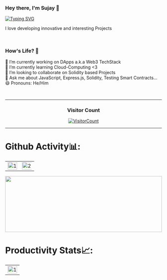 <!-- ### Hi there 👋


**sujaykumarmag/sujaykumarmag** is a ✨ _special_ ✨ repository because its `README.md` (this file) appears on your GitHub profile.

Here are some ideas to get you started: -->


### Hey there, I'm Sujay 👋





[![Typing SVG](https://readme-typing-svg.demolab.com?font=Fira+Code&weight=500&size=30&pause=1000&color=F7D8B8&vCenter=true&width=638&height=100&lines=I+am+a+Full+Stack+Developer;I+am+a+Blockchain+Developer;I+am+a+Data+Analyst)](https://git.io/typing-svg)








I love developing innovative and interesting Projects 


<br>

### How's Life? 🌇

🔭 I’m currently working on DApps a.k.a Web3 TechStack <br>
🌱 I’m currently learning Cloud-Computing <3 <br>
👯 I’m looking to collaborate on Solidity based Projects <br>
💬 Ask me about JavaScript, Express.js, Solidity, Testing Smart Contracts...  <br>
😄 Pronouns: He/Him <br>

<br>














  
<!-- <a href="https://dev.to/apurvatech" target="blank"><img align="center" src="https://raw.githubusercontent.com/rahuldkjain/github-profile-readme-generator/master/src/images/icons/Social/devto.svg" alt="apurvatech" height="30" width="40" /></a>
   -->
  
<!-- <a href="https://twitter.com/mindwrapper" target="blank"><img align="center" src="https://raw.githubusercontent.com/rahuldkjain/github-profile-readme-generator/master/src/images/icons/Social/twitter.svg" alt="mindwrapper" height="30" width="40" /></a>
  
<a href="https://linkedin.com/in/apurva866" target="blank"><img align="center" src="https://raw.githubusercontent.com/rahuldkjain/github-profile-readme-generator/master/src/images/icons/Social/linked-in-alt.svg" alt="apurva866" height="30" width="40" /></a>
  
<a href="https://instagram.com/mind.wrapper" target="blank"><img align="center" src="https://raw.githubusercontent.com/rahuldkjain/github-profile-readme-generator/master/src/images/icons/Social/instagram.svg" alt="mind.wrapper" height="30" width="40" /></a>
  
<a href="https://medium.com/@apurva866" target="blank"><img align="center" src="https://raw.githubusercontent.com/rahuldkjain/github-profile-readme-generator/master/src/images/icons/Social/medium.svg" alt="@apurva866" height="30" width="40" /></a>
  
<a href="https://www.leetcode.com/mindwr4pper" target="blank"><img align="center" src="https://raw.githubusercontent.com/rahuldkjain/github-profile-readme-generator/master/src/images/icons/Social/leet-code.svg" alt="mindwr4pper" height="30" width="40" /></a>
  -->
  
<!--   
<p align="center"> <a href="https://twitter.com/mindwrapper" target="blank"><img src="https://img.shields.io/twitter/follow/mindwrapper?logo=twitter&style=for-the-badge" alt="mindwrapper" /></a> </p> -->

</p>

<hr>

<h3 align="center">Visitor Count</h3>
<a align="center" href="https://profile-counter.glitch.me/{sujaykumarmag}/count.svg">
  
  ![VisitorCount](https://profile-counter.glitch.me/{sujaykumarmag}/count.svg)  
  
</a>

<hr>

# Github Activity📊:

<table>
  <tr>
    <td><img src="https://github-readme-stats.vercel.app/api?username=sujaykumarmag&theme=radical&show_icons=true"  display=block width=100% height=auto  alt="1" ></td>
    <td><img src="https://github-readme-stats.vercel.app/api/top-langs/?username=sujaykumarmag&theme=radical&layout=compact&hide=Jupyter%20Notebook"  display=block width=140% height=auto  alt="2" ></td>
   </tr>
</table>

<center>
  <img height="180em" width="100%" src="http://github-readme-streak-stats.herokuapp.com?user=sujaykumarmag&theme=radical&date_format=M%20j%5B%2C%20Y%5D&background=000000&hide_border=true" />  
 </center>
 
# Productivity Stats📈:
<table>
  <tr>
    <td><img src="https://github-profile-summary-cards.vercel.app/api/cards/profile-details?username=sujaykumarmag&theme=monokai"  display=block width=100% height=auto  alt="1" ></td>
   </tr>
</table>


